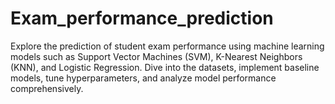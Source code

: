 # Exam_performance_prediction
Explore the prediction of student exam performance using machine learning models such as Support Vector Machines (SVM), K-Nearest Neighbors (KNN), and Logistic Regression. Dive into the datasets, implement baseline models, tune hyperparameters, and analyze model performance comprehensively.
